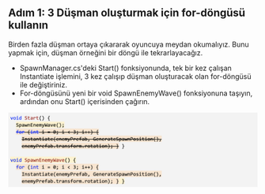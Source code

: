 ## Adım 1: 3 Düşman oluşturmak için for-döngüsü kullanın 
Birden fazla düşman ortaya çıkararak oyuncuya meydan okumalıyız. Bunu yapmak için, düşman örneğini bir döngü ile tekrarlayacağız.

- SpawnManager.cs'deki Start() fonksiyonunda, tek bir kez çalışan Instantiate işlemini, 3 kez çalışıp düşman oluşturacak olan for-döngüsü ile değiştiriniz. 
- For-döngüsünü yeni bir void SpawnEnemyWave() fonksiyonuna taşıyın, ardından onu Start() içerisinden çağırın. 

![figures](https://raw.githubusercontent.com/Kodluyoruz/taskforce/main/unity-junior-programmer/write-for-loop-spawn-3-enemies/figures/CWC_B.2.5_image1.png)
